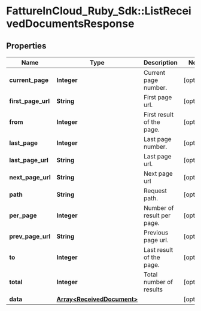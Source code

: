 # FattureInCloud_Ruby_Sdk::ListReceivedDocumentsResponse

## Properties

| Name | Type | Description | Notes |
| ---- | ---- | ----------- | ----- |
| **current_page** | **Integer** | Current page number. | [optional] |
| **first_page_url** | **String** | First page url. | [optional] |
| **from** | **Integer** | First result of the page. | [optional] |
| **last_page** | **Integer** | Last page number. | [optional] |
| **last_page_url** | **String** | Last page url. | [optional] |
| **next_page_url** | **String** | Next page url | [optional] |
| **path** | **String** | Request path. | [optional] |
| **per_page** | **Integer** | Number of result per page. | [optional] |
| **prev_page_url** | **String** | Previous page url. | [optional] |
| **to** | **Integer** | Last result of the page. | [optional] |
| **total** | **Integer** | Total number of results | [optional] |
| **data** | [**Array&lt;ReceivedDocument&gt;**](ReceivedDocument.md) |  | [optional] |

